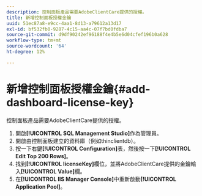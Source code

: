 ```yaml
---
description: 控制面板產品需要AdobeClientCare提供的授權。
title: 新增控制面板授權金鑰
uuid: 51ec87a8-e9cc-4aa1-8d13-a79612a13d17
exl-id: bf532fb0-9287-4c15-aa4c-07f7bd0fdba7
source-git-commit: d9df90242ef96188f4e4b5e6d04cfef196b0a628
workflow-type: tm+mt
source-wordcount: '64'
ht-degree: 12%

---
```


# 新增控制面板授權金鑰{#add-dashboard-license-key}

控制面板產品需要AdobeClientCare提供的授權。

1. 開啟&#x200B;**[!UICONTROL SQL Management Studio]**&#x200B;作為管理員。
1. 開啟由控制面板建立的資料庫（例如thinclientdb）。
1. 按一下右鍵&#x200B;**[!UICONTROL Configuration]**&#x200B;表，然後按一下&#x200B;**[!UICONTROL Edit Top 200 Rows]**。
1. 找到&#x200B;**[!UICONTROL licenseKey]**&#x200B;欄位，並將AdobeClientCare提供的金鑰輸入&#x200B;**[!UICONTROL Value]**&#x200B;欄。
1. 在&#x200B;**[!UICONTROL IIS Manager Console]**&#x200B;中重新啟動&#x200B;**[!UICONTROL Application Pool]**。
